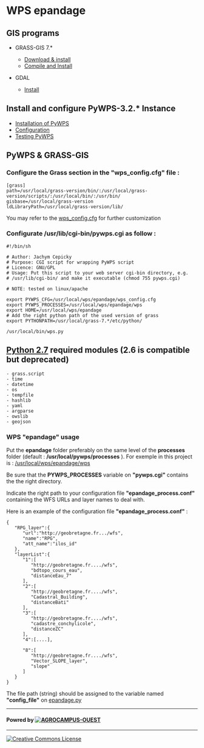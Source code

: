 # WPS epandage
## GIS programs

- GRASS-GIS 7.*
  * [Download & install](https://grass.osgeo.org/grass7/)
  * [Compile and Install](https://grasswiki.osgeo.org/wiki/Compile_and_Install)

- GDAL 
  * [Install](https://gdal.gloobe.org/install.html#linux)

## Install and configure PyWPS-3.2.* Instance

- [Installation of PyWPS](http://pywps.readthedocs.io/en/pywps-3.2/installation/index.html)
- [Configuration](http://pywps.readthedocs.io/en/pywps-3.2/configuration/index.html#configuration)
- [Testing PyWPS](http://pywps.readthedocs.io/en/pywps-3.2/testing/index.html#testing-pywps)

[//]: #[Documentation]()



## PyWPS & GRASS-GIS

### Configure the Grass section in the "wps_config.cfg" file :
```
[grass]
path=/usr/local/grass-version/bin/:/usr/local/grass-version/scripts/:/usr/local/bin/:/usr/bin/
gisbase=/usr/local/grass-version
ldLibraryPath=/usr/local/grass-version/lib/
```
You may refer to the [wps_config.cfg](wps_config.cfg) for further customization

### Configurate /usr/lib/cgi-bin/pywps.cgi as follow :
```shell=
#!/bin/sh

# Author: Jachym Cepicky
# Purpose: CGI script for wrapping PyWPS script
# Licence: GNU/GPL
# Usage: Put this script to your web server cgi-bin directory, e.g.
# /usr/lib/cgi-bin/ and make it executable (chmod 755 pywps.cgi)

# NOTE: tested on linux/apache

export PYWPS_CFG=/usr/local/wps/epandage/wps_config.cfg
export PYWPS_PROCESSES=/usr/local/wps/epandage/wps
export HOME=/usr/local/wps/epandage
# Add the right python path of the used version of grass
export PYTHONPATH=/usr/local/grass-7.*/etc/python/

/usr/local/bin/wps.py
```
 
## [Python 2.7] required modules (2.6 is compatible but deprecated)
```
- grass.script
- time
- datetime
- os
- tempfile
- hashlib
- yaml
- argparse
- owslib
- geojson
```

### WPS "epandage" usage
Put the __epandage__ folder preferably on the same level of the __processes__  folder (default : __/usr/local/pywps/processes__ ). For exemple in this project is : [/usr/local/wps/epandage/wps](./wps)

Be sure that the __PYWPS_PROCESSES__ variable on __"pywps.cgi"__  contains the the right directory.


Indicate the right path to your configuration file __"epandage_process.conf"__ containing the WFS URLs and layer names to deal with.

Here is an example of the configuration file __"epandage_process.conf"__ :

```json=1
{
   "RPG_layer":{
      "url":"http://geobretagne.fr.../wfs",
      "name":"RPG",
      "att_name":"ilos_id"
   },
   "layerList":{
      "1":[
         "http://geobretagne.fr..../wfs",
         "bdtopo_cours_eau",
         "distanceEau_7"
      ],
      "2":[
         "http://geobretagne.fr..../wfs",
         "Cadastral_Building",
         "distanceBati"
      ],
      "3":[
         "http://geobretagne.fr..../wfs",
         "cadastre_conchylicole",
         "distanceZC"
      ],
      "4":[....],
	  
      "8":[
         "http://geobretagne.fr..../wfs",
         "Vector_SLOPE_layer",
         "slope"
      ]
   }
}
```
The file path (string) should be assigned to the variable named __"config_file"__ on [epandage.py](./wps/epandage.py)

***
#### Powred by [![AGROCAMPUS-OUEST](http://www.agrocampus-ouest.fr/infoglueDeliverLive/digitalAssets/89735_Logo-AGROCAMPUS-OUEST.png)](http://www.agrocampus-ouest.fr)
***

[![Creative Commons License](https://licensebuttons.net/l/by-sa/3.0/88x31.png)](https://creativecommons.org/licenses/by-sa/4.0/)



[//]: # (These are reference links used in the body of this note and get stripped out when the markdown processor does its job. There is no need to format nicely because it shouldn't be seen.)

	
   [Python 2.7]: <https://www.python.org/downloads/release>
   

